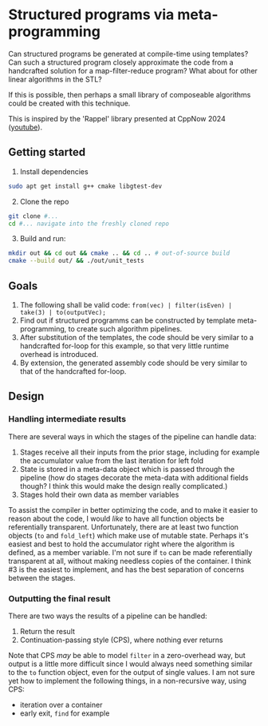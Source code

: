 # Structured programs via meta-programming

Can structured programs be generated at compile-time using templates?
Can such a structured program closely approximate the code from a handcrafted solution for a map-filter-reduce program?
What about for other linear algorithms in the STL?

If this is possible, then perhaps a small library of composeable algorithms could be created with this technique.

This is inspired by the 'Rappel' library presented at CppNow 2024 ([youtube](https://www.youtube.com/watch?v=itnyR9j8y6E)).

## Getting started

1. Install dependencies
```bash
sudo apt get install g++ cmake libgtest-dev
```

2. Clone the repo
```bash
git clone #...
cd #... navigate into the freshly cloned repo
```

3. Build and run:
```bash
mkdir out && cd out && cmake .. && cd .. # out-of-source build
cmake --build out/ && ./out/unit_tests
```


## Goals
1. The following shall be valid code: `from(vec) | filter(isEven) | take(3) | to(outputVec);`
2. Find out if structured programms can be constructed by template meta-programming, to create such algorithm pipelines.
3. After substitution of the templates, the code should be very similar to a handcrafted for-loop for this example, so that very little runtime overhead is introduced.
4. By extension, the generated assembly code should be very similar to that of the handcrafted for-loop.

## Design

### Handling intermediate results

There are several ways in which the stages of the pipeline can handle data:

1. Stages receive all their inputs from the prior stage, including for example the accumulator value from the last iteration for left fold
2. State is stored in a meta-data object which is passed through the pipeline (how do stages decorate the meta-data with additional fields though? I think this would make the design really complicated.)
3. Stages hold their own data as member variables

To assist the compiler in better optimizing the code, and to make it easier to reason about the code, I would _like_ to have all function objects be referentially transparent.
Unfortunately, there are at least two function objects (`to` and `fold_left`) which make use of mutable state.
Perhaps it's easiest and best to hold the accumulator right where the algorithm is defined, as a member variable.
I'm not sure if `to` can be made referentially transparent at all, without making needless copies of the container.
I think #3 is the easiest to implement, and has the best separation of concerns between the stages.

### Outputting the final result

There are two ways the results of a pipeline can be handled:
1. Return the result
2. Continuation-passing style (CPS), where nothing ever returns

Note that CPS _may_ be able to model `filter` in a zero-overhead way, but output is a little more difficult since I would always need something similar to the `to` function object, even for the output of single values.
I am not sure yet how to implement the following things, in a non-recursive way, using CPS:
- iteration over a container
- early exit, `find` for example

